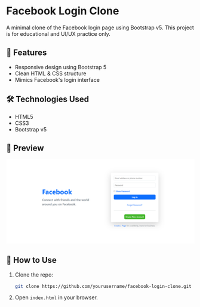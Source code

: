 # Facebook Login Clone

A minimal clone of the Facebook login page using Bootstrap v5. This project is for educational and UI/UX practice only.

## 🚀 Features
- Responsive design using Bootstrap 5
- Clean HTML & CSS structure
- Mimics Facebook's login interface

## 🛠️ Technologies Used
- HTML5
- CSS3
- Bootstrap v5

## 📸 Preview
![Screenshot](facebook-login-clone.png)

## 📂 How to Use
1. Clone the repo:
   ```bash
   git clone https://github.com/yourusername/facebook-login-clone.git
2. Open `index.html` in your browser.
